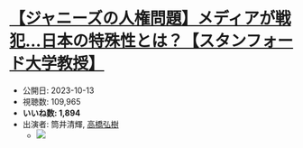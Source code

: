 # [【ジャニーズの人権問題】メディアが戦犯…日本の特殊性とは？【スタンフォード大学教授】](https://www.youtube.com/watch?v=yP2uTk3kdec)
-   公開日: 2023-10-13
-   視聴数: 109,965
-   **いいね数: 1,894**
-   出演者: 筒井清輝, [高橋弘樹](/rehacq_fan/people/高橋弘樹 "wikilink")
    - [![](https://img.youtube.com/vi/yP2uTk3kdec/hqdefault.jpg)](https://www.youtube.com/watch?v=yP2uTk3kdec)
